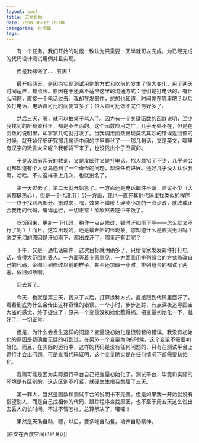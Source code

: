```yaml
---
layout: post
title: 天助自助
date: 2008-06-12 20:00
categories: 扯闲篇
tags: 
---
```


　　有一个任务，我们开始的时候一致认为只需要一天半就可以完成，为已经完成的代码设计测试用例并且实现。

　　但是我却做了……五天！

<!-- more -->


　　最开始两天，是因为实现测试用例的方式和以前的发生了很大变化，用了两天时间适应，有点长。原因在于还真不适应这里的沟通方式：他们是打电话的，有什么问题，直接一个电话过去。我却在发邮件，想想也知道，时间差在哪里吧？以后多打电话，电话费可比时间便宜多了；招人烦可比做不完任务好多了。

　　然后三天，嗯，就可以拍桌子骂人了。因为有一个关键函数的函数说明，至少我找到的所有资料里，都是不全面的。这个函数应用之广，几乎无处不在，但是在函数的说明里，却寥寥几句就打发了。当我调用函数出现莫名其妙的错误返回值的时候，就开始仔细研究那几句话中间的字里春秋了——那几句话，又是英文，哪里有汉字的微言大义呢？我都背下来了，也没找出个子丑寅卯。

　　于是汲取前两天的教训，又是发邮件又是打电话，招人烦招了不少，几乎全公司都知道有个大菜鸟遇到了一个奇怪的问题，却没任何进展。还好几乎没人认识我啊，哈哈。不过这样来上几次，也就出名了。

　　第一天过去了，第二天就开始急了。一方面还是电话邮件不断，建议不少（大家都挺热心），但是一个也没用；另一方面，我也一直在其他代码里找类似的程序——终于找到两部分。搬过来，嘿，效果不错哦！碎步小跑的一点点改，就改成正合我用的代码，编译运行，一切正常！欣欣然去吃中午饭了。

　　吃饭回来，更新一下代码，稍作一点点修改，顿时汗如雨下啊——怎么就又不行了呢？！而且，这次出现的，还是最开始的怪现象。您知道什么是欲哭无泪吗？欲哭无泪的原因是汗如雨下，都出成汗了，哪里还有泪呢？

　　下午，又是一通电话邮件，这次目标就明确多了，只给专家发发邮件打打电话，省得大范围的丢人。一方面等着专家意见，一方面我用排列组合的方式修改自己的代码，企图回到修改以前的样子。甚至还加班一小时，排列组合的都试了两遍，依旧如故啊。

　　回去算了。

　　今天，也就是第三天，我来了以后，打算换种方式，直接跟到代码里面好了，看看到底为什么会传出这样奇怪的错误。一个小时，步步追踪，有点深夜追寻国宝大盗的感觉，终于捉住了：原来一个变量没初始化惹得祸。把变量初始化一下，就好了，一切正常。

　　但是，为什么会发生这样的问题？变量没初始化是很弱智的错误，我没有初始化的原因是我确凿无疑的听到过，在另外一个变量为0的时候，这个变量不需要初始化。而且，在实际的运行中，这样的代码是没有任何问题的，只有在测试平台上运行才会出问题。可是查看代码证明，这个变量确实是在任何情况下都需要初始化。

　　我猜可能是因为实际运行平台自己把变量初始化了，测试平台，毕竟和实际的环境是有区别的。这点区别不打紧，就硬生生把我憋屈了三天。

　　第一罪人，当然是函数和测试平台的说明书不完善。但是如果我一开始就没有指望别人，而是自己找相似的代码、跟踪程序查找原因，也不至于用五天这么说出去丢人的长时间。不过不管怎样，总算解决了，嚯嚯！

　　果然是天助自助，嗯，以后，要多吃自助餐，培养自助精神。

[原文在百度空间已经关闭]

